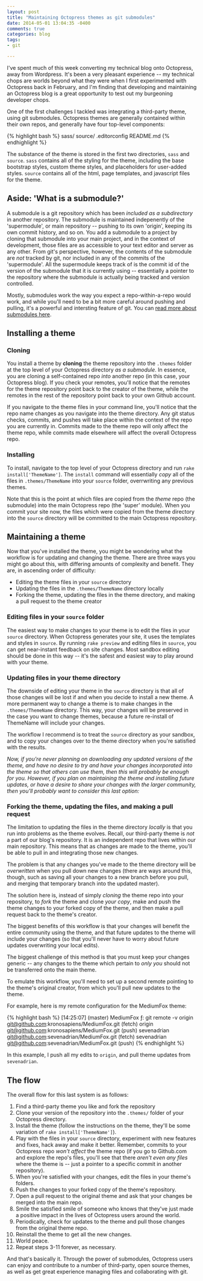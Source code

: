 ```yaml
---
layout: post
title: "Maintaining Octopress themes as git submodules"
date: 2014-05-01 13:04:35 -0400
comments: true
categories: blog
tags:
- git

---
```


I've spent much of this week converting my technical blog onto Octopress, away from Wordpress. It's been a very pleasant experience -- my technical chops are worlds beyond what they were when I first experimented with Octopress back in February, and I'm finding that developing and maintaining an Octopress blog is a great opportunity to test out my burgeoning developer chops.

One of the first challenges I tackled was integrating a third-party theme, using git submodules. Octopress themes are generally contained within their own repos, and generally have four top-level components:

{% highlight bash %}
sass/
source/
.editorconfig
README.md
{% endhighlight %}

The substance of the theme is stored in the first two directories, `sass` and `source`. `sass` contains all of the styling for the theme, including the base bootstrap styles, custom theme styles, and placeholders for user-added styles. `source` contains all of the html, page templates, and javascript files for the theme.

<!--more-->

## Aside: 'What is a submodule?'

A submodule is a git repository which has been *included as a subdirectory* in another repository. The submodule is maintained indepenently of the 'supermodule', or main repository -- pushing to its own 'origin', keeping its own commit history, and so on. You add a submodule to a project by cloning that submodule into your main project, and in the context of development, those files are as accessible to your text editor and server as any other. From git's perspective, however, the contents of the submodule are *not* tracked by git, nor included in any of the commits of the 'supermodule'. All the supermodule keeps track of is the commit id of the version of the submodule that it is currently using -- essentially a pointer to the repository where the submodule is actually being tracked and version controlled.

Mostly, submodules work the way you expect a repo-within-a-repo would work, and while you'll need to be a bit more careful around pushing and pulling, it's a powerful and intersting feature of git. You can [read more about submodules here](http://git-scm.com/book/en/Git-Tools-Submodules).

## Installing a theme

### Cloning

You install a theme by **cloning** the theme repository into the `.themes` folder at the top level of your Octopress directory *as a submodule*. In essence, you are cloning a self-contained repo *into* another repo (in this case, your Octopress blog). If you check your remotes, you'll notice that the remotes for the theme repository point back to the creator of the theme, while the remotes in the rest of the repository point back to your own Github account.

If you navigate to the theme files in your command line, you'll notice that the repo name changes as you navigate into the theme directory. Any git status checks, commits, and pushes will take place within the context of the repo you are currently in. Commits made to the theme repo will only affect the theme repo, while commits made elsewhere will affect the overall Octopress repo.

### Installing

To install, navigate to the top level of your Octopress directory and run `rake install['ThemeName']`. The `install` command will essentially *copy* all of the files in `.themes/ThemeName` into your `source` folder, overrwriting any previous themes.

Note that this is the point at which files are copied from the *theme* repo (the submodule) into the main Octopress repo (the 'super' module). When you commit your site now, the files which were copied from the theme directory into the `source` directory will be committed to the main Octopress repository.

## Maintaining a theme

Now that you've installed the theme, you might be wondering what the workflow is for updating and changing the theme. There are three ways you might go about this, with differing amounts of complexity and benefit. They are, in ascending order of difficulty:

* Editing the theme files in your `source` directory
* Updating the files in the `.themes/ThemeName` directory locally
* Forking the theme, updating the files in the theme directory, and making a pull request to the theme creator

### Editing files in your `source` folder

The easiest way to make changes to your theme is to edit the files in your `source` directory. When Octopress generates your site, it uses the templates and styles in `source`. By running `rake preview` and editing files in `source`, you can get near-instant feedback on site changes. Most sandbox editing should be done in this way -- it's the safest and easiest way to play around with your theme.

### Updating files in your theme directory

The downside of editing your theme in the `source` directory is that all of those changes will be lost if and when you decide to install a new theme. A more permanent way to change a theme is to make changes in the `.themes/ThemeName` directory. This way, your changes will be preserved in the case you want to change themes, because a future re-install of ThemeName will include your changes.

The workflow I recommend is to treat the `source` directory as your sandbox, and to copy your changes over to the theme directory when you're satisfied with the results.

*Now, if you're never planning on downloading any updated versions of the theme, and have no desire to try and have your changes incorporated into the theme so that others can use them, then this will probably be enough for you. However, if you plan on maintaining the theme and installing future updates, or have a desire to share your changes with the larger community, then you'll probably want to consider this last option:*

### Forking the theme, updating the files, and making a pull request

The limitation to updating the files in the theme directory *locally* is that you run into problems as the theme evolves. Recall, our third-party theme is *not* a part of our blog's repository. It is an independent repo that lives within our main repository. This means that as changes are made to the theme, you'll be able to pull in and integrating those new changes.

The problem is that any changes you've made to the theme directory will be *overwritten* when you pull down new changes (there are ways around this, though, such as saving all your changes to a new branch before you pull, and merging that temporary branch into the updated master).

The solution here is, instead of simply *cloning* the theme repo into your repository, to *fork* the theme and clone *your copy*, make and push the theme changes to your forked copy of the theme, and then make a pull request back to the theme's creator.

The biggest benefits of this workflow is that your changes will benefit the entire community using the theme, and that future updates to the theme will include your changes (so that you'll never have to worry about future updates overwriting your local edits).

The biggest challenge of this method is that you must keep your changes generic -- any changes to the theme which pertain to *only you* should not be transferred onto the main theme.

To emulate this workflow, you'll need to set up a second remote pointing to the theme's original creator, from which you'll pull new updates to the theme.

For example, here is my remote configuration for the MediumFox theme:

{% highlight bash %}
[14:25:07] (master) MediumFox
ƒ: git remote -v
origin	git@github.com:kronosapiens/MediumFox.git (fetch)
origin	git@github.com:kronosapiens/MediumFox.git (push)
sevenadrian	git@github.com:sevenadrian/MediumFox.git (fetch)
sevenadrian	git@github.com:sevenadrian/MediumFox.git (push)
{% endhighlight %}

In this example, I push all my edits to `origin`, and pull theme updates from `sevenadrian`.

## The flow

The overall flow for this last system is as follows:

1. Find a third-party theme you like and fork the repository
2. Clone your version of the repository into the `.themes/` folder of your Octopress directory.
3. Install the theme (follow the instructions on the theme, they'll be some variation of `rake install['ThemeName']`).
4. Play with the files in your `source` directory, experiment with new features and fixes, hack away and make it better. Remember, commits to your Octopress repo *won't affect* the theme repo (if you go to Github.com and explore the repo's files, you'll see that there *aren't even any files* where the theme is -- just a pointer to a specific commit in another repository).
5. When you're satisfied with your changes, edit the files in your theme's folders.
6. Push the changes to your forked copy of the theme's repository.
7. Open a pull request to the original theme and ask that your changes be merged into the main repo.
8. Smile the satisfied smile of someone who knows that they've just made a positive impact in the lives of Octopress users around the world.
9. Periodically, check for updates to the theme and pull those changes from the original theme repo.
10. Reinstall the theme to get all the new changes.
11. World peace.
12. Repeat steps 3-11 forever, as necessary.

And that's basically it. Through the power of submodules, Octopress users can enjoy and contribute to a number of third-party, open source themes, as well as get great experience managing files and collaborating with git.

